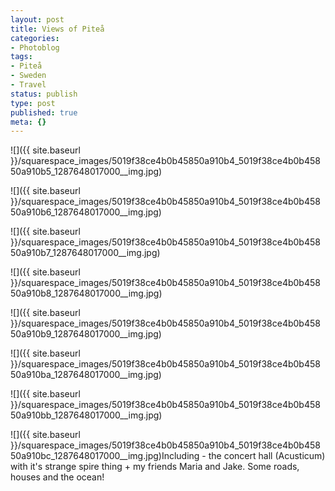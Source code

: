 ```yaml
---
layout: post
title: Views of Piteå
categories:
- Photoblog
tags:
- Piteå
- Sweden
- Travel
status: publish
type: post
published: true
meta: {}
---
```


![]({{ site.baseurl }}/squarespace_images/5019f38ce4b0b45850a910b4_5019f38ce4b0b45850a910b5_1287648017000__img.jpg)
  

  
   
![]({{ site.baseurl }}/squarespace_images/5019f38ce4b0b45850a910b4_5019f38ce4b0b45850a910b6_1287648017000__img.jpg)
  

  
   
![]({{ site.baseurl }}/squarespace_images/5019f38ce4b0b45850a910b4_5019f38ce4b0b45850a910b7_1287648017000__img.jpg)
  

  
   
![]({{ site.baseurl }}/squarespace_images/5019f38ce4b0b45850a910b4_5019f38ce4b0b45850a910b8_1287648017000__img.jpg)
  

  
   
![]({{ site.baseurl }}/squarespace_images/5019f38ce4b0b45850a910b4_5019f38ce4b0b45850a910b9_1287648017000__img.jpg)
  

  
   
![]({{ site.baseurl }}/squarespace_images/5019f38ce4b0b45850a910b4_5019f38ce4b0b45850a910ba_1287648017000__img.jpg)
  

  
   
![]({{ site.baseurl }}/squarespace_images/5019f38ce4b0b45850a910b4_5019f38ce4b0b45850a910bb_1287648017000__img.jpg)
  

  
   
![]({{ site.baseurl }}/squarespace_images/5019f38ce4b0b45850a910b4_5019f38ce4b0b45850a910bc_1287648017000__img.jpg)Including - the concert hall (Acusticum) with it's strange spire thing + my friends Maria and Jake. Some roads, houses and the ocean!
